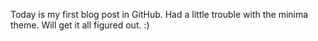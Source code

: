 Today is my first blog post in GitHub. Had a little trouble with the minima theme. Will get it all figured out. :)

